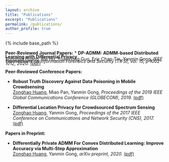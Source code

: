 ```yaml
---
layout: archive
title: "Publications"
excerpt: "Publications"
permalink: /publications/
author_profile: true
---
```

{% include base_path %}


<font style="line-height:0.5;"><b>Peer-Reviewed Journal Papers:</b></font>
<font style="line-height:0.5;">*  <b>DP-ADMM: ADMM-based Distributed Learning with Differential Privacy</b><br/>[Zonghao Huang](https://zonghaohuang007.github.io/home//publications/), Rui Hu, Yuanxiong Guo, Eric Chan-Tin, Yanmin Gong, <i> IEEE Transactions on Information Forensics and Security (TIFS), vol. 15, p 1002-1012, 2020.</i> [(pdf)](https://zonghaohuang007.github.io/home/files/paper2.pdf)</font>

<b>Peer-Reviewed Conference Papers:</b>
*  <b>Robust Truth Discovery Against Data Poisoning in Mobile Crowdsensing</b><br/>[Zonghao Huang](https://zonghaohuang007.github.io/home//publications/), Miao Pan, Yanmin Gong, <i>Proceedings of the 2019 IEEE Global Communications Conference (GLOBECOM), 2019.</i> [(pdf)](https://zonghaohuang007.github.io/home/files/paper3.pdf)

* <b>Differential Location Privacy for Crowdsourced Spectrum Sensing</b><br/> [Zonghao Huang](https://zonghaohuang007.github.io/home//publications/), Yanmin Gong, <i>Proceedings of the
2017 IEEE Conference on Communications and Network Security (CNS), 2017.</i> [(pdf)](https://zonghaohuang007.github.io/home/files/paper1.pdf)

<b>Papers in Preprint:</b>
* <b>Differentially Private ADMM For Convex Distributed Learning: Improve Accuracy via Multi-Step Approximation</b><br/> [Zonghao Huang](https://zonghaohuang007.github.io/home//publications/), Yanmin Gong, <i>arXiv preprint, 2020.</i> [(pdf)](https://zonghaohuang007.github.io/home/files/paper4.pdf)
